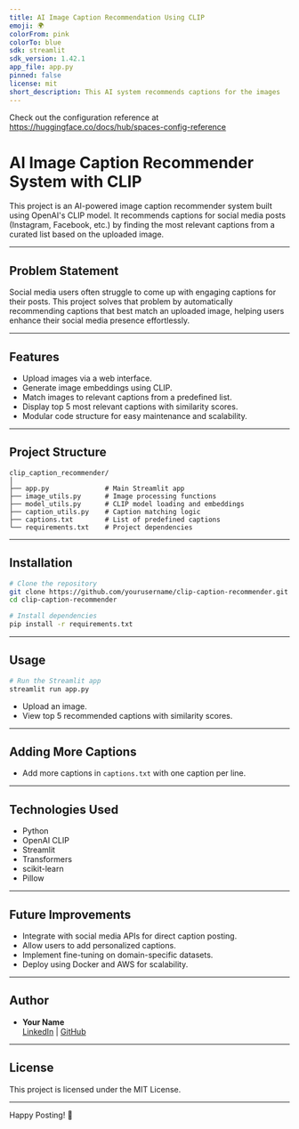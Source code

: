 ```yaml
---
title: AI Image Caption Recommendation Using CLIP
emoji: 🌍
colorFrom: pink
colorTo: blue
sdk: streamlit
sdk_version: 1.42.1
app_file: app.py
pinned: false
license: mit
short_description: This AI system recommends captions for the images
---
```


Check out the configuration reference at https://huggingface.co/docs/hub/spaces-config-reference


# AI Image Caption Recommender System with CLIP

This project is an AI-powered image caption recommender system built using OpenAI's CLIP model. It recommends captions for social media posts (Instagram, Facebook, etc.) by finding the most relevant captions from a curated list based on the uploaded image.

---

## Problem Statement
Social media users often struggle to come up with engaging captions for their posts. This project solves that problem by automatically recommending captions that best match an uploaded image, helping users enhance their social media presence effortlessly.

---

## Features
- Upload images via a web interface.
- Generate image embeddings using CLIP.
- Match images to relevant captions from a predefined list.
- Display top 5 most relevant captions with similarity scores.
- Modular code structure for easy maintenance and scalability.

---

## Project Structure
```
clip_caption_recommender/
│
├── app.py              # Main Streamlit app
├── image_utils.py      # Image processing functions
├── model_utils.py      # CLIP model loading and embeddings
├── caption_utils.py    # Caption matching logic
├── captions.txt        # List of predefined captions
└── requirements.txt    # Project dependencies
```

---

## Installation
```bash
# Clone the repository
git clone https://github.com/yourusername/clip-caption-recommender.git
cd clip-caption-recommender

# Install dependencies
pip install -r requirements.txt
```

---

## Usage
```bash
# Run the Streamlit app
streamlit run app.py
```
- Upload an image.
- View top 5 recommended captions with similarity scores.

---

## Adding More Captions
- Add more captions in `captions.txt` with one caption per line.

---

## Technologies Used
- Python
- OpenAI CLIP
- Streamlit
- Transformers
- scikit-learn
- Pillow

---

## Future Improvements
- Integrate with social media APIs for direct caption posting.
- Allow users to add personalized captions.
- Implement fine-tuning on domain-specific datasets.
- Deploy using Docker and AWS for scalability.

---

## Author
- **Your Name**  
  [LinkedIn](https://linkedin.com/in/abdulqadir02) | [GitHub](https://github.com/AbdulQadir0211)

---

## License
This project is licensed under the MIT License.

---

Happy Posting! 🚀


